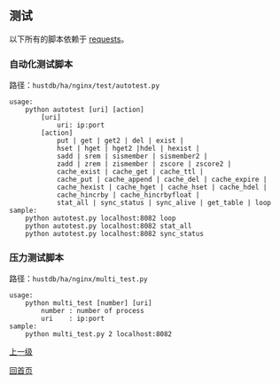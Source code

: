 测试
--

以下所有的脚本依赖于 [requests](https://github.com/request/request)。

### 自动化测试脚本 ###

路径：`hustdb/ha/nginx/test/autotest.py`

    usage:
        python autotest [uri] [action]
            [uri]
                uri: ip:port
            [action]
                put | get | get2 | del | exist |
                hset | hget | hget2 |hdel | hexist |
                sadd | srem | sismember | sismember2 |
                zadd | zrem | zismember | zscore | zscore2 |
                cache_exist | cache_get | cache_ttl | 
                cache_put | cache_append | cache_del | cache_expire |
                cache_hexist | cache_hget | cache_hset | cache_hdel |
                cache_hincrby | cache_hincrbyfloat |
                stat_all | sync_status | sync_alive | get_table | loop
    sample:
        python autotest.py localhost:8082 loop
        python autotest.py localhost:8082 stat_all
        python autotest.py localhost:8082 sync_status

### 压力测试脚本 ###

路径：`hustdb/ha/nginx/multi_test.py`

    usage:
        python multi_test [number] [uri]
            number : number of process
            uri    : ip:port
    sample:
        python multi_test.py 2 localhost:8082

[上一级](../ha.md)

[回首页](../../index.md)